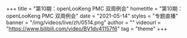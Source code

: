 +++
    title = "第10期：openLooKeng PMC 双周例会"
    hometitle = "第10期：openLooKeng PMC 双周例会"
    date = "2021-05-14"
    styles = "专题直播"
    banner = "/img/videos/live/zh/0514.png"
    author = ""
    videourl = "https://www.bilibili.com/video/BV1dv41157f6" 
    tag = "theme"
+++